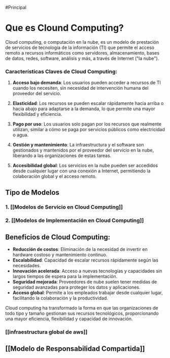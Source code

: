 #Principal
# Que es Clound Computing?

Cloud computing, o computación en la nube, es un modelo de prestación de servicios de tecnología de la información (TI) que permite el acceso remoto a recursos informáticos como servidores, almacenamiento, bases de datos, redes, software, análisis y más, a través de Internet ("la nube").

### Características Claves de Cloud Computing:

1. **Acceso bajo demanda**: Los usuarios pueden acceder a recursos de TI cuando los necesiten, sin necesidad de intervención humana del proveedor del servicio.
    
2. **Elasticidad**: Los recursos se pueden escalar rápidamente hacia arriba o hacia abajo para adaptarse a la demanda, lo que permite una mayor flexibilidad y eficiencia.
    
3. **Pago por uso**: Los usuarios solo pagan por los recursos que realmente utilizan, similar a cómo se paga por servicios públicos como electricidad o agua.
    
4. **Gestión y mantenimiento**: La infraestructura y el software son gestionados y mantenidos por el proveedor del servicio en la nube, liberando a las organizaciones de estas tareas.
    
5. **Accesibilidad global**: Los servicios en la nube pueden ser accedidos desde cualquier lugar con una conexión a Internet, permitiendo la colaboración global y el acceso remoto.

## Tipo de Modelos

### 1. [[Modelos de Servicio en Cloud Computing]]

### 2. [[Modelos de Implementación en Cloud Computing]]

## Beneficios de Cloud Computing:

- **Reducción de costos**: Eliminación de la necesidad de invertir en hardware costoso y mantenimiento continuo.
- **Escalabilidad**: Capacidad de escalar recursos rápidamente según las necesidades.
- **Innovación acelerada**: Acceso a nuevas tecnologías y capacidades sin largos tiempos de espera para la implementación.
- **Seguridad mejorada**: Proveedores de nube suelen tener medidas de seguridad avanzadas para proteger los datos y aplicaciones.
- **Acceso global**: Permite a los empleados trabajar desde cualquier lugar, facilitando la colaboración y la productividad.

Cloud computing ha transformado la forma en que las organizaciones de todo tipo y tamaño gestionan sus recursos tecnológicos, proporcionando una mayor eficiencia, flexibilidad y capacidad de innovación.

### [[infraestructura global de aws]]

## [[Modelo de Responsabilidad Compartida]]
